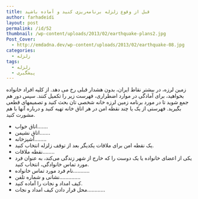 ```yaml
---
title: قبل از وقوع زلزله برنامه‌ریزی کنید و آماده باشید
author: farhadeidi
layout: post
permalink: /id/52
thumbnail: /wp-content/uploads/2013/02/earthquake-plans2.jpg
Post_Cover:
  - http://emdadna.dev/wp-content/uploads/2013/02/earthquake-08.jpg
categories:
  - زلزله
tags:
  - زلزله
  - پیشگیری
---
```

زمین لرزه، در بیشتر نقاط ایران، بدون هشدار قبلی رخ می دهد. از کلیه افراد خانواده بخواهید، برای آمادگی در موارد اضطراری، فهرست زیر را تکمیل کنند. سپس دور هم جمع شوید تا در مورد برنامه زمین لرزه خانه شخصی تان بحث کنید و تصمیمهای قطعی بگیرید. فهرستی از یک یا چند نقطه امن در هر اتاق خانه تهیه کنید و درباره آنها با هم مشورت کنید.

  * اتاق خواب&#8230;&#8230;.
  * اتاق نشیمن&#8230;&#8230;.
  * آشپزخانه&#8230;&#8230;..
  * یک نقطه امن برای ملاقات یکدیگر بعد از توقف زلزله انتخاب کنید.
  * نقطه ملاقات&#8230;&#8230;..
  * یکی از اعضای خانواده یا یک دوست را که خارج از شهر زندگی می‌کند، به عنوان فرد مورد تماس خانوادگی، انتخاب کنید.
  * نام فرد مورد تماس خانواده&#8230;&#8230;&#8230;..
  * نشانی و شماره تلفن&#8230;&#8230;&#8230;&#8230;..
  * کیف امداد و نجات را آماده کنید.
  * محل قرار دادن کیف امداد و نجات&#8230;&#8230;&#8230;&#8230;